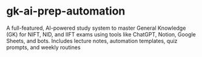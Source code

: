 # gk-ai-prep-automation
A full-featured, AI-powered study system to master General Knowledge (GK) for NIFT, NID, and IIFT exams using tools like ChatGPT, Notion, Google Sheets, and bots. Includes lecture notes, automation templates, quiz prompts, and weekly routines
